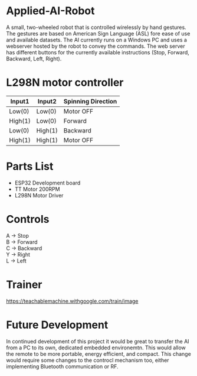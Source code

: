 # Applied-AI-Robot                                                             

A small, two-wheeled robot that is controlled wirelessly by hand gestures. The gestures are based on American Sign Language (ASL) fore ease of use and available datasets. The AI currently runs on a Windows PC and uses a webserver hosted by the robot to convey the commands. The web server has different buttons for the currently available instructions (Stop, Forward, Backward, Left, Right).

# L298N motor controller

| Input1  | Input2  | Spinning Direction |
| ------- | ------- | ------------------ |
| Low(0)	| Low(0)	| Motor OFF          |
| High(1) |	Low(0)  | Forward            |
| Low(0)  |	High(1) | Backward           |
| High(1) |	High(1) | Motor OFF          |

# Parts List
- ESP32 Development board
- TT Motor 200RPM
- L298N Motor Driver

# Controls
A -> Stop  
B -> Forward  
C -> Backward  
Y -> Right  
L -> Left

# Trainer
https://teachablemachine.withgoogle.com/train/image

# Future Development

In continued development of this project it would be great to transfer the AI from a PC to its own, dedicated embedded environemtn. This would allow the remote to be more portable, energy efficient, and compact. This change would require some changes to the controcl mechanism too, either implementing Bluetooth communication or RF.
